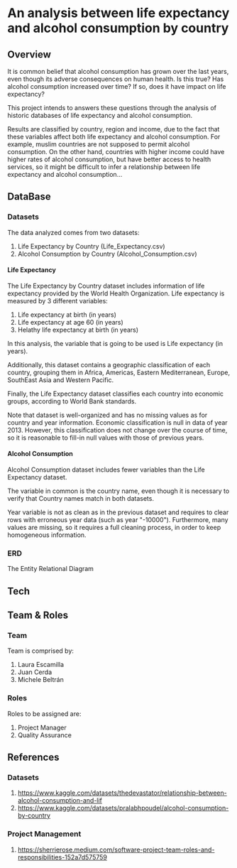 # An analysis between life expectancy and alcohol consumption by country

## Overview

It is common belief that alcohol consumption has grown over the last years, even though its adverse consequences on human health. Is this true? Has alcohol consumption increased over time? If so, does it have impact on life expectancy?

This project intends to answers these questions through the analysis of historic databases of life expectancy and alcohol consumption.

Results are classified by country, region and income, due to the fact that these variables affect both life expectancy and alcohol consumption. For example, muslim countries are not supposed to permit alcohol consumption. On the other hand, countries with higher income could have higher rates of alcohol consumption, but have better access to health services, so it might be difficult to infer a relationship between life expectancy and alcohol consumption...


## DataBase

### Datasets

The data analyzed comes from two datasets:
1. Life Expectancy by Country (Life_Expectancy.csv)
2. Alcohol Consumption by Country (Alcohol_Consumption.csv)

#### Life Expectancy

The Life Expectancy by Country dataset includes information of life expectancy provided by the World Health Organization. Life expectancy is measured by 3 different variables:
1. Life expectancy at birth (in years)
2. Life expectancy at age 60 (in years)
3. Helathy life expectancy at birth (in years)

In this analysis, the variable that is going to be used is Life expectancy (in years).

Additionally, this dataset contains a geographic classification of each country, grouping them in Africa, Americas, Eastern Mediterranean, Europe, SouthEast Asia and Western Pacific.

Finally, the Life Expectancy dataset classifies each country into economic groups, according to World Bank standards. 

Note that dataset is well-organized and has no missing values as for country and year information. Economic classification is null in data of year 2013. However, this classification does not change over the course of time, so it is reasonable to fill-in null values with those of previous years.

#### Alcohol Consumption

Alcohol Consumption dataset includes fewer variables than the Life Expectancy dataset.

The variable in common is the country name, even though it is necessary to verify that Country names match in both datasets.

Year variable is not as clean as in the previous dataset and requires to clear rows with erroneous year data (such as year "-10000"). Furthermore, many values are missing, so it requires a full cleaning process, in order to keep homogeneous information.

### ERD

The Entity Relational Diagram

## Tech


## 


## Team & Roles

### Team

Team is comprised by:
1. Laura Escamilla
2. Juan Cerda
3. Michele Beltrán

### Roles

Roles to be assigned are:
1. Project Manager
2. Quality Assurance

## References

### Datasets

1. https://www.kaggle.com/datasets/thedevastator/relationship-between-alcohol-consumption-and-lif
2. https://www.kaggle.com/datasets/pralabhpoudel/alcohol-consumption-by-country

### Project Management

1. https://sherrierose.medium.com/software-project-team-roles-and-responsibilities-152a7d575759